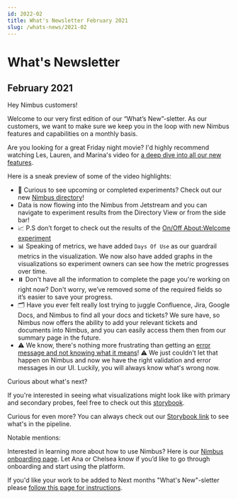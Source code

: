```yaml
---
id: 2022-02
title: What's Newsletter February 2021
slug: /whats-news/2021-02
---
```

# What's Newsletter

## February 2021


Hey Nimbus customers!

Welcome to our very first edition of our “What’s New”-sletter. As our customers, we want to make sure we keep you in the loop with new Nimbus features and capabilities on a monthly basis.

Are you looking for a great Friday night movie? I'd highly recommend watching Les, Lauren, and Marina's video for [a deep dive into all our new features](https://drive.google.com/file/d/1CfAOKypY8TpD9-7RNlaGG8oL9FZDr-Lr/view).

Here is a sneak preview of some of the video highlights:

* 📇 Curious to see upcoming or completed experiments? Check out our new [Nimbus directory](https://experimenter.services.mozilla.com/nimbus/)!
* Data is now flowing into the Nimbus from Jetstream and you can navigate to experiment results from the Directory View or from the side bar!
* 📈 P.S don’t forget to check out the results of the [On/Off About:Welcome experiment](https://experimenter.services.mozilla.com/nimbus/onoff-aboutwelcome-experimentsults)
* 📊 Speaking of metrics, we have added `Days Of Use` as our guardrail metrics in the visualization. We now also have added graphs in the visualizations so experiment owners can see how the metric progresses over time.
* ⏸️ Don't have all the information to complete the page you're working on right now? Don't worry, we’ve removed some of the required fields so it’s easier to save your progress.
* 🗂️ Have you ever felt really lost trying to juggle Confluence, Jira, Google Docs, and Nimbus to find all your docs and tickets? We sure have, so Nimbus now offers the ability to add your relevant tickets and documents into Nimbus, and you can easily access them then from our summary page in the future.
* ⚠️ We know, there's nothing more frustrating than getting an [error message and not knowing what it means](https://media.tenor.com/images/866143f03774004d9897ddc23240226d/tenor.gif)! ⚠️ We just couldn't let that happen on Nimbus and now we have the right validation and error messages in our UI. Luckily, you will always know what's wrong now.

Curious about what's next?

If you're interested in seeing what visualizations might look like with primary and secondary probes, feel free to check out this [storybook](https://storage.googleapis.com/mozilla-storybooks-experimenter/commits/171d49e2bbc69ae75593ee0c2d91785e1b2368c8/nimbus-ui/index.html?path=/story/pages-results--basic).

Curious for even more? You can always check out our [Storybook link](https://storage.googleapis.com/mozilla-storybooks-experimenter/commits/171d49e2bbc69ae75593ee0c2d91785e1b2368c8/nimbus-ui/index.html?path=/story/pages-results--basic) to see what's in the pipeline.

Notable mentions:

Interested in learning more about how to use Nimbus? Here is our [Nimbus onboarding page](https://mozilla-hub.atlassian.net/wiki/spaces/FJT/pages/11469776/Nimbus+Onboarding). Let Ana or Chelsea know if you’d like to go through onboarding and start using the platform.

If you'd like your work to be added to Next months "What's New"-sletter please [follow this page for instructions](https://mozilla-hub.atlassian.net/wiki/spaces/FJT/pages/11470584/What+s+New+-sletter+Sign-Ups).

